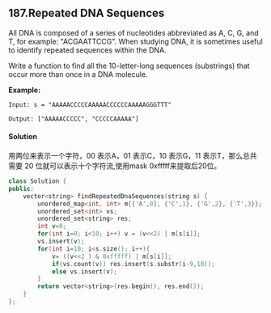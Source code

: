 ## 187.Repeated DNA Sequences

All DNA is composed of a series of nucleotides abbreviated as A, C, G, and T, for example: "ACGAATTCCG". When studying DNA, it is sometimes useful to identify repeated sequences within the DNA.

Write a function to find all the 10-letter-long sequences (substrings) that occur more than once in a DNA molecule.

**Example:**

```
Input: s = "AAAAACCCCCAAAAACCCCCCAAAAAGGGTTT"

Output: ["AAAAACCCCC", "CCCCCAAAAA"]
```

#### Solution

用两位来表示一个字符，00 表示A，01 表示C，10 表示G，11 表示T，那么总共需要 20 位就可以表示十个字符流,使用mask 0xfffff来提取后20位。

```c++
class Solution {
public:
    vector<string> findRepeatedDnaSequences(string s) {
        unordered_map<int, int> m{{'A',0}, {'C',1}, {'G',2}, {'T',3}};
        unordered_set<int> vs;
        unordered_set<string> res;
        int v=0;
        for(int i=0; i<10; i++) v = (v<<2) | m[s[i]];
        vs.insert(v);
        for(int i=10; i<s.size(); i++){
            v= ((v<<2 ) & 0xfffff) | m[s[i]];
            if(vs.count(v)) res.insert(s.substr(i-9,10));
            else vs.insert(v);
        }
        return vector<string>(res.begin(), res.end());
    }
};
```

